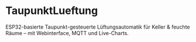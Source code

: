 # TaupunktLueftung
ESP32-basierte Taupunkt-gesteuerte Lüftungsautomatik für Keller &amp; feuchte Räume – mit Webinterface, MQTT und Live-Charts.
